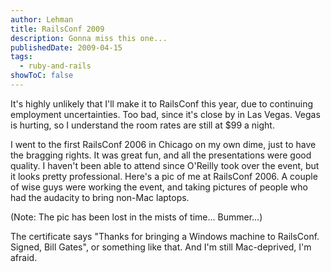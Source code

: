 ```yaml
---
author: Lehman
title: RailsConf 2009
description: Gonna miss this one...
publishedDate: 2009-04-15
tags:
  - ruby-and-rails
showToC: false
---
```


It's highly unlikely that I'll make it to RailsConf this year, due to continuing employment uncertainties. Too bad, since it's close by in Las Vegas. Vegas is hurting, so I understand the room rates are still at $99 a night.

I went to the first RailsConf 2006 in Chicago on my own dime, just to have the bragging rights. It was great fun, and all the presentations were good quality. I haven't been able to attend since O'Reilly took over the event, but it looks pretty professional. Here's a pic of me at RailsConf 2006. A couple of wise guys were working the event, and taking pictures of people who had the audacity to bring non-Mac laptops.

(Note: The pic has been lost in the mists of time... Bummer...)

The certificate says "Thanks for bringing a Windows machine to RailsConf. Signed, Bill Gates", or something like that. And I'm still Mac-deprived, I'm afraid.
